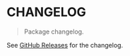 # CHANGELOG

> Package changelog.

See [GitHub Releases](https://github.com/stdlib-js/math-strided-special-cos-by/releases) for the changelog.